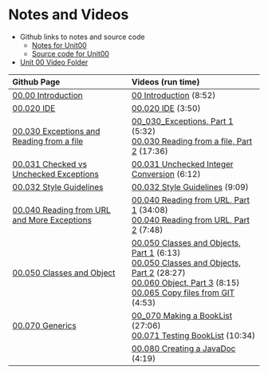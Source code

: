 # Notes and Videos

* Github links to notes and source code
  * [Notes for Unit00](https://github.com/noynaert/csc346handouts/tree/main/00_Getting_Started)
  * [Source code for Unit00](https://github.com/noynaert/csc346handouts/tree/main/00_Getting_Started/SourceCode_2025)
* [Unit 00 Video Folder](https://mwsu.hosted.panopto.com/Panopto/Pages/Sessions/List.aspx?folderID=cd3bc822-d248-451f-aa2c-b267004401b3)

Github Page | Videos (run time)
:--- | :---
[00.00 Introduction](https://github.com/noynaert/csc346handouts/blob/main/00_Getting_Started/00_010_Intro.md)|[00 Introduction](https://mwsu.hosted.panopto.com/Panopto/Pages/Viewer.aspx?id=bd60f03c-3fb9-4984-a17a-b26700450397) (8:52)
[00.020 IDE](https://github.com/noynaert/csc346handouts/blob/main/00_Getting_Started/00_020_IDE.md)|[00.020 IDE](https://mwsu.hosted.panopto.com/Panopto/Pages/Viewer.aspx?id=1fe4f762-c52f-4c3e-988b-b26700450366) (3:50)
[00.030 Exceptions and Reading from a file](https://github.com/noynaert/csc346handouts/blob/main/00_Getting_Started/00_030_ReadingFromFileAndExceptions.md)|[00_030_Exceptions, Part 1](https://mwsu.hosted.panopto.com/Panopto/Pages/Viewer.aspx?id=ac7eb4b0-4e5e-47da-af17-b267004503d8) (5:32)<br>[00.030 Reading from a file, Part 2](https://mwsu.hosted.panopto.com/Panopto/Pages/Viewer.aspx?id=19a9d34a-29a8-4698-b4fb-b267004503fa) (17:36)
[00.031 Checked vs Unchecked Exceptions](https://github.com/noynaert/csc346handouts/blob/main/00_Getting_Started/00_030_ReadingFromFileAndExceptions.md)|[00.031 Unchecked Integer Conversion](https://mwsu.hosted.panopto.com/Panopto/Pages/Viewer.aspx?id=33ed116d-bc12-4e5a-8143-b26700451357) (6:12)
[00.032 Style Guidelines](https://github.com/noynaert/csc346handouts/blob/main/00_Getting_Started/00_032_StyleAndGuidelines.md)|[00.032 Style Guidelines](https://mwsu.hosted.panopto.com/Panopto/Pages/Viewer.aspx?id=71b270ea-06c8-4182-a634-b26700453568) (9:09)
[00.040 Reading from URL and More Exceptions](https://github.com/noynaert/csc346handouts/blob/main/00_Getting_Started/00_040_ReadingFromURLandMoreExceptions.md)|[00.040 Reading from URL, Part 1](https://mwsu.hosted.panopto.com/Panopto/Pages/Viewer.aspx?id=bb2bba30-543e-4d94-bf82-b26700453f1d) (34:08)<br>[00.040 Reading from URL, Part 2](https://mwsu.hosted.panopto.com/Panopto/Pages/Viewer.aspx?id=89b5a3a9-1bc3-4885-b6d5-b2670045562e) (7:48)
[00.050 Classes and Object](https://github.com/noynaert/csc346handouts/blob/main/00_Getting_Started/00_050_ClassesAndObjects.md)|[00.050 Classes and Objects, Part 1](https://mwsu.hosted.panopto.com/Panopto/Pages/Viewer.aspx?id=e9b1283e-2c54-43c6-9b29-b267004563fd) (6:13)<br>[00.050 Classes and Objects, Part 2](https://mwsu.hosted.panopto.com/Panopto/Pages/Viewer.aspx?id=fedd7389-c0b8-40c1-9319-b26700457b75) (28:27)<br>[00.060 Object, Part 3](https://mwsu.hosted.panopto.com/Panopto/Pages/Viewer.aspx?id=47260ce4-98bb-4e56-9021-b2670045cc8e) (8:15)<br>[00.065 Copy files from GIT](https://mwsu.hosted.panopto.com/Panopto/Pages/Viewer.aspx?id=abf6792f-7220-410e-bb47-b2670045d64c) (4:53)
[00.070 Generics](https://github.com/noynaert/csc346handouts/blob/main/00_Getting_Started/00_070_Generics.md)|[00_070 Making a BookList](https://mwsu.hosted.panopto.com/Panopto/Pages/Viewer.aspx?id=93771508-f8bf-49be-a200-b2670045de53) (27:06)<br>[00.071 Testing BookList](https://mwsu.hosted.panopto.com/Panopto/Pages/Viewer.aspx?id=c1c80c70-05f8-45f7-baa9-b2670046027b) (10:34)
&nbsp;|[00.080 Creating a JavaDoc](https://mwsu.hosted.panopto.com/Panopto/Pages/Viewer.aspx?id=7191aef1-4544-4968-963d-b26700460dd9) (4:19)




